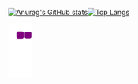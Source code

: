 
<!--
**lmxyjy/lmxyjy** is a ✨ _special_ ✨ repository because its `README.md` (this file) appears on your GitHub profile.


Here are some ideas to get you started:

- 🔭 I’m currently working on ...  
- 🌱 I’m currently learning ...
- 👯 I’m looking to collaborate on ...
- 🤔 I’m looking for help with ...
- 💬 Ask me about ...
- 📫 How to reach me: ...
- 😄 Pronouns: ... 
- ⚡ Fun fact: ... contribs
-->
[![Anurag's GitHub stats](https://github-readme-stats.vercel.app/api?username=lmxyjy&show_icons=true&hide_title=true&hide=contribs&include_all_commits=true&count_private=true&line_height=24)](https://github.com/anuraghazra/github-readme-stats)[![Top Langs](https://github-readme-stats.vercel.app/api/top-langs/?username=lmxyjy&layout=compact&hide_title=true)](https://github.com/anuraghazra/github-readme-stats)

![my snake](https://github.com/lmxyjy/lmxyjy/blob/output/github-snake.gif)

